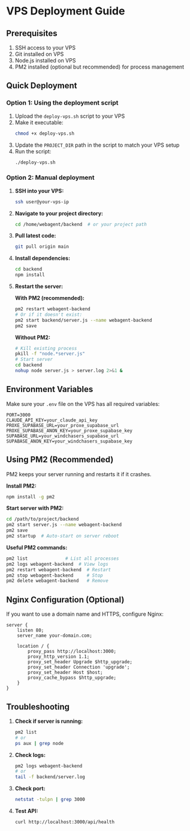 # VPS Deployment Guide

## Prerequisites

1. SSH access to your VPS
2. Git installed on VPS
3. Node.js installed on VPS
4. PM2 installed (optional but recommended) for process management

## Quick Deployment

### Option 1: Using the deployment script

1. Upload the `deploy-vps.sh` script to your VPS
2. Make it executable:
   ```bash
   chmod +x deploy-vps.sh
   ```
3. Update the `PROJECT_DIR` path in the script to match your VPS setup
4. Run the script:
   ```bash
   ./deploy-vps.sh
   ```

### Option 2: Manual deployment

1. **SSH into your VPS:**
   ```bash
   ssh user@your-vps-ip
   ```

2. **Navigate to your project directory:**
   ```bash
   cd /home/webagent/backend  # or your project path
   ```

3. **Pull latest code:**
   ```bash
   git pull origin main
   ```

4. **Install dependencies:**
   ```bash
   cd backend
   npm install
   ```

5. **Restart the server:**

   **With PM2 (recommended):**
   ```bash
   pm2 restart webagent-backend
   # Or if it doesn't exist:
   pm2 start backend/server.js --name webagent-backend
   pm2 save
   ```

   **Without PM2:**
   ```bash
   # Kill existing process
   pkill -f "node.*server.js"
   # Start server
   cd backend
   nohup node server.js > server.log 2>&1 &
   ```

## Environment Variables

Make sure your `.env` file on the VPS has all required variables:

```env
PORT=3000
CLAUDE_API_KEY=your_claude_api_key
PROXE_SUPABASE_URL=your_proxe_supabase_url
PROXE_SUPABASE_ANON_KEY=your_proxe_supabase_key
SUPABASE_URL=your_windchasers_supabase_url
SUPABASE_ANON_KEY=your_windchasers_supabase_key
```

## Using PM2 (Recommended)

PM2 keeps your server running and restarts it if it crashes.

**Install PM2:**
```bash
npm install -g pm2
```

**Start server with PM2:**
```bash
cd /path/to/project/backend
pm2 start server.js --name webagent-backend
pm2 save
pm2 startup  # Auto-start on server reboot
```

**Useful PM2 commands:**
```bash
pm2 list              # List all processes
pm2 logs webagent-backend  # View logs
pm2 restart webagent-backend  # Restart
pm2 stop webagent-backend     # Stop
pm2 delete webagent-backend   # Remove
```

## Nginx Configuration (Optional)

If you want to use a domain name and HTTPS, configure Nginx:

```nginx
server {
    listen 80;
    server_name your-domain.com;

    location / {
        proxy_pass http://localhost:3000;
        proxy_http_version 1.1;
        proxy_set_header Upgrade $http_upgrade;
        proxy_set_header Connection 'upgrade';
        proxy_set_header Host $host;
        proxy_cache_bypass $http_upgrade;
    }
}
```

## Troubleshooting

1. **Check if server is running:**
   ```bash
   pm2 list
   # or
   ps aux | grep node
   ```

2. **Check logs:**
   ```bash
   pm2 logs webagent-backend
   # or
   tail -f backend/server.log
   ```

3. **Check port:**
   ```bash
   netstat -tulpn | grep 3000
   ```

4. **Test API:**
   ```bash
   curl http://localhost:3000/api/health
   ```

